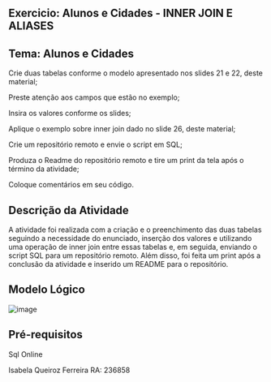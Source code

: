 ## Exercicio: Alunos e Cidades - INNER JOIN E ALIASES

## Tema: Alunos e Cidades

Crie duas tabelas conforme o modelo apresentado nos slides 21 e 22, deste material;

Preste atenção aos campos que estão no exemplo;

Insira os valores conforme os slides;

Aplique o exemplo sobre inner join dado no slide 26, deste material;

Crie um repositório remoto e envie o script em SQL;

Produza o Readme do repositório remoto e tire um print da tela após o término da atividade;

Coloque comentários em seu código.


## Descrição da Atividade
A atividade foi realizada  com a criação e o preenchimento das duas tabelas seguindo a necessidade do enunciado, inserção dos valores e utilizando uma operação de inner join entre essas tabelas e, em seguida, enviando o script SQL para um repositório remoto. Além disso, foi feita  um print após a conclusão da atividade e inserido um README para o repositório.

## Modelo Lógico
![image](https://github.com/IsabelaQu/InnerJoin-and-Aliases/assets/124175141/085250be-94a8-48ce-93a5-42fcfe8e23eb)


## Pré-requisitos
Sql Online

Isabela Queiroz Ferreira RA: 236858
